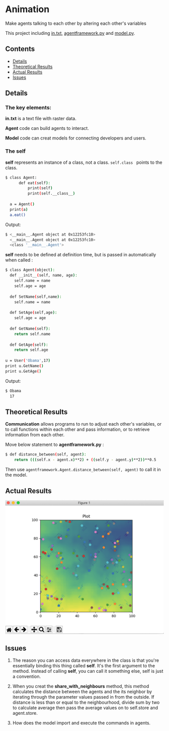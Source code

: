 # Animation

Make agents talking to each other by altering each other's variables

This project including [in.txt](https://github.com/hahatori/Animation/blob/master/in.txt), [agentframework.py](https://github.com/hahatori/Animation/blob/master/agentframework.py) and [model.py](https://github.com/hahatori/Animation/blob/master/model.py).

## Contents

- [Details](#details)
- [Theoretical Results](#theoretical-results)
- [Actual Results](#actual-results)
- [Issues](#issues)

## Details

### The key elements:

**in.txt** is a text file with raster data.

**Agent** code can build agents to interact.

**Model** code can creat models for connecting developers and users.

### The self 

**self** represents an instance of a class, not a class. ```self.class ``` points to the class.

```sh
$ class Agent:       
      def eat(self): 
          print(self)
          print(self.__class__)
      
  a = Agent() 
  print(a)
  a.eat()  
```
Output:

```sh
$ <__main__.Agent object at 0x12253fc10>
  <__main__.Agent object at 0x12253fc10>
  <class '__main__.Agent'>
```

**self** needs to be defined at definition time, but is passed in automatically when called :

```sh
$ class Agent(object): 
  def __init__(self, name, age): 
    self.name = name 
    self.age = age 
  
  def SetName(self,name): 
    self.name = name 
  
  def SetAge(self,age): 
    self.age = age 
  
  def GetName(self): 
    return self.name 
  
  def GetAge(self): 
    return self.age 
  
u = User('Obama',17) 
print u.GetName() 
print u.GetAge() 
```

Output:

```sh
$ Obama
  17
```

## Theoretical Results

**Communication** allows programs to run to adjust each other's variables, or to call functions within each other and pass information, or to retrieve information from each other.

Move below statement to **agentframework.py** :

```sh
$ def distance_between(self, agent):
    return (((self.x - agent.x)**2) + ((self.y - agent.y)**2))**0.5
```

Then use ```agentframework.Agent.distance_between(self, agent)``` to call it in the model. 

## Actual Results

![Plot](https://github.com/hahatori/Python_Assignment1/blob/master/Communi.png)

## Issues

1. The reason you can access data everywhere in the class is that you're essentially binding this thing called **self**. It's the first argument to the method. Instead of calling **self**, you can call it something else, self is just a convention.

2. When you creat the **share_with_neighbours** method, this method calculates the distance between the agents and the its neighbor by iterating through the parameter values passed in from the outside. If distance is less than or equal to the neighbourhood, divide sum by two to calculate average then pass the average values on to self.store and agent.store.

3. How does the model import and execute the commands in agents.



